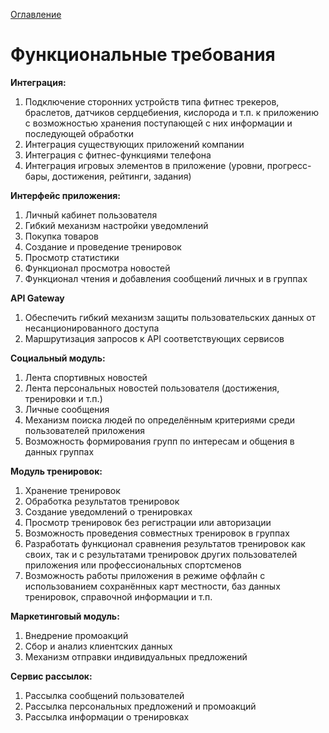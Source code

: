 [Оглавление](README.md)
# Функциональные требования

**Интеграция:**
1. Подключение сторонних устройств типа фитнес трекеров, браслетов, датчиков сердцебиения, 
   кислорода и т.п. к приложению с возможностью хранения поступающей с них информации и последующей обработки
1. Интеграция существующих приложений компании
1. Интеграция с фитнес-функциями телефона
1. Интеграция игровых элементов в приложение (уровни, прогресс-бары, достижения, рейтинги, задания)

**Интерфейс приложения:**
1. Личный кабинет пользователя
1. Гибкий механизм настройки уведомлений
1. Покупка товаров
1. Создание и проведение тренировок
1. Просмотр статистики
1. Функционал просмотра новостей
1. Функционал чтения и добавления сообщений личных и в группах
   
**API Gateway**
1. Обеспечить гибкий механизм защиты пользовательских данных от несанционированного доступа
1. Маршрутизация запросов к API соответствующих сервисов
   
**Социальный модуль:**
1. Лента спортивных новостей
1. Лента персональных новостей пользователя (достижения, тренировки и т.п.)
1. Личные сообщения   
1. Механизм поиска людей по определённым критериями среди пользователей приложения
1. Возможность формирования групп по интересам и общения в данных группах   

**Модуль тренировок:**
1. Хранение тренировок
1. Обработка результатов тренировок
1. Создание уведомлений о тренировках
1. Просмотр тренировок без регистрации или авторизации   
1. Возможность проведения совместных тренировок в группах
1. Разработать функционал сравнения результатов тренировок как своих, так и с результатами 
   тренировок других пользователей приложения или профессиональных спортсменов
1. Возможность работы приложения в режиме оффлайн с использованием сохранённых карт местности, 
   баз данных тренировок, справочной информации и т.п.

**Маркетинговый модуль:**
1. Внедрение промоакций
1. Сбор и анализ клиентских данных  
1. Механизм отправки индивидуальных предложений

**Сервис рассылок:**
1. Рассылка сообщений пользователей
1. Рассылка персональных предложений и промоакций
1. Рассылка информации о тренировках